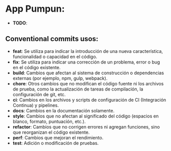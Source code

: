 # App Pumpun:

- **TODO**:

## Conventional commits usos:

- **feat**: Se utiliza para indicar la introducción de una nueva característica, funcionalidad o capacidad en el código.
- **fix**: Se utiliza para indicar una corrección de un problema, error o bug en el código existente.
- **build**: Cambios que afectan al sistema de construcción o dependencias externas (por ejemplo, npm, gulp, webpack).
- **chore**: Otros cambios que no modifican el código fuente ni los archivos de prueba, como la actualización de tareas de compilación, la configuración de git, etc.
- **ci**: Cambios en los archivos y scripts de configuración de CI (Integración Continua) y pipelines.
- **docs**: Cambios en la documentación solamente.
- **style**: Cambios que no afectan al significado del código (espacios en blanco, formato, puntuación, etc.).
- **refactor**: Cambios que no corrigen errores ni agregan funciones, sino que reorganizan el código existente.
- **perf**: Cambios que mejoran el rendimiento.
- **test**: Adición o modificación de pruebas.
